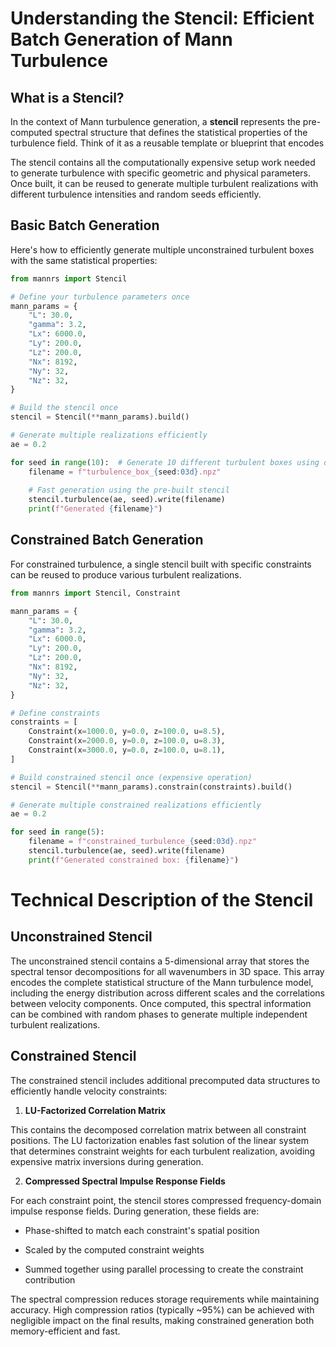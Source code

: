 # Understanding the Stencil: Efficient Batch Generation of Mann Turbulence

## What is a Stencil?

In the context of Mann turbulence generation, a **stencil** represents the pre-computed spectral structure that defines the statistical properties of the turbulence field. Think of it as a reusable template or blueprint that encodes

The stencil contains all the computationally expensive setup work needed to generate turbulence with specific geometric and physical parameters. Once built, it can be reused to generate multiple turbulent realizations with different turbulence intensities and random seeds efficiently.


## Basic Batch Generation

Here's how to efficiently generate multiple unconstrained turbulent boxes with the same statistical properties:

```python
from mannrs import Stencil

# Define your turbulence parameters once
mann_params = {
    "L": 30.0,
    "gamma": 3.2,
    "Lx": 6000.0,
    "Ly": 200.0,
    "Lz": 200.0,
    "Nx": 8192,
    "Ny": 32,
    "Nz": 32,
}

# Build the stencil once
stencil = Stencil(**mann_params).build()

# Generate multiple realizations efficiently
ae = 0.2

for seed in range(10):  # Generate 10 different turbulent boxes using different seeds
    filename = f"turbulence_box_{seed:03d}.npz"
    
    # Fast generation using the pre-built stencil
    stencil.turbulence(ae, seed).write(filename)
    print(f"Generated {filename}")
```

## Constrained Batch Generation

For constrained turbulence, a single stencil built with specific constraints can be reused to produce various turbulent realizations.

```python
from mannrs import Stencil, Constraint

mann_params = {
    "L": 30.0,
    "gamma": 3.2,
    "Lx": 6000.0,
    "Ly": 200.0,
    "Lz": 200.0,
    "Nx": 8192,
    "Ny": 32,
    "Nz": 32,
}

# Define constraints
constraints = [
    Constraint(x=1000.0, y=0.0, z=100.0, u=8.5),
    Constraint(x=2000.0, y=0.0, z=100.0, u=8.3),
    Constraint(x=3000.0, y=0.0, z=100.0, u=8.1),
]

# Build constrained stencil once (expensive operation)
stencil = Stencil(**mann_params).constrain(constraints).build()

# Generate multiple constrained realizations efficiently
ae = 0.2

for seed in range(5):
    filename = f"constrained_turbulence_{seed:03d}.npz"
    stencil.turbulence(ae, seed).write(filename)
    print(f"Generated constrained box: {filename}")
```
# Technical Description of the Stencil
## Unconstrained Stencil
The unconstrained stencil contains a 5-dimensional array that stores the spectral tensor decompositions for all wavenumbers in 3D space. This array encodes the complete statistical structure of the Mann turbulence model, including the energy distribution across different scales and the correlations between velocity components. Once computed, this spectral information can be combined with random phases to generate multiple independent turbulent realizations.

## Constrained Stencil
The constrained stencil includes additional precomputed data structures to efficiently handle velocity constraints:

1. **LU-Factorized Correlation Matrix**

This contains the decomposed correlation matrix between all constraint positions. The LU factorization enables fast solution of the linear system that determines constraint weights for each turbulent realization, avoiding expensive matrix inversions during generation.

2. **Compressed Spectral Impulse Response Fields**

For each constraint point, the stencil stores compressed frequency-domain impulse response fields. During generation, these fields are:

- Phase-shifted to match each constraint's spatial position

- Scaled by the computed constraint weights

- Summed together using parallel processing to create the constraint contribution

The spectral compression reduces storage requirements while maintaining accuracy. High compression ratios (typically ~95%) can be achieved with negligible impact on the final results, making constrained generation both memory-efficient and fast.